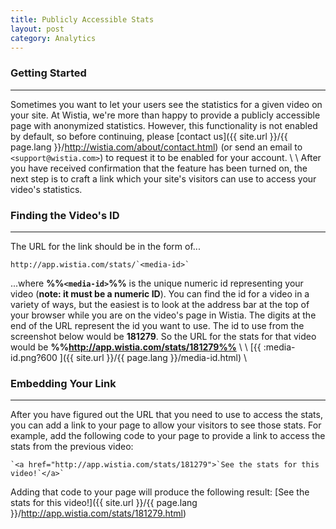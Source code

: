 ```yaml
---
title: Publicly Accessible Stats
layout: post
category: Analytics
---
```


### Getting Started
----
Sometimes you want to let your users see the statistics for a given video on your site.  At Wistia, we're more than happy to provide a publicly accessible page with anonymized statistics.  However, this functionality is not enabled by default, so before continuing, please [contact us]({{ site.url }}/{{ page.lang }}/http://wistia.com/about/contact.html) (or send an email to `<support@wistia.com>`) to request it to be enabled for your account.
\\
\\
After you have received confirmation that the feature has been turned on, the next step is to craft a link which your site's visitors can use to access your video's statistics.

### Finding the Video's ID

----
The URL for the link should be in the form of...

	
	http://app.wistia.com/stats/`<media-id>`

...where **%%`<media-id>`%%** is the unique numeric id representing your video (**note: it must be a numeric ID**).  You can find the id for a video in a variety of ways, but the easiest is to look at the address bar at the top of your browser while you are on the video's page in Wistia.  The digits at the end of the URL represent the id you want to use.  The id to use from the screenshot below would be **181279**.  So the URL for the stats for that video would be **%%http://app.wistia.com/stats/181279%%**
\\
\\
[{{ :media-id.png?600 ]({{ site.url }}/{{ page.lang }}/media-id.html)
\\
### Embedding Your Link

----
After you have figured out the URL that you need to use to access the stats, you can add a link to your page to allow your visitors to see those stats.  For example, add the following code to your page to provide a link to access the stats from the previous video:

	
	`<a href="http://app.wistia.com/stats/181279">`See the stats for this video!`</a>`

Adding that code to your page will produce the following result:
[See the stats for this video!]({{ site.url }}/{{ page.lang }}/http://app.wistia.com/stats/181279.html)
